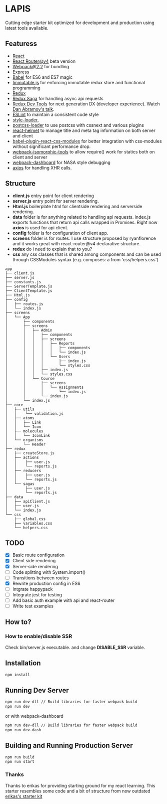 # LAPIS

Cutting edge starter kit optimized for development and production using latest tools available. 

## Featuress
* [React](https://github.com/facebook/react)
* [React Router@v4](https://github.com/ReactTraining/react-router/tree/v4) beta version
* [Webpack@2.2](http://webpack.github.io) for bundling
* [Express](http://expressjs.com)
* [Babel](http://babeljs.io) for ES6 and ES7 magic
* [Immutable.js](https://facebook.github.io/immutable-js) for enforcing immutable redux store and functional programming
* [Redux](https://github.com/reactjs/redux)
* [Redux Saga](https://github.com/yelouafi/redux-saga) for handling async api requests
* [Redux Dev Tools](https://github.com/gaearon/redux-devtools) for next generation DX (developer experience). Watch [Dan Abramov's talk](https://www.youtube.com/watch?v=xsSnOQynTHs).
* [ESLint](http://eslint.org) to maintain a consistent code style
* [style-loader](https://github.com/webpack/style-loader), 
* [postcss-loader](https://github.com/postcss/postcss-loader) to use postcss with cssnext and various plugins
* [react-helmet](https://github.com/nfl/react-helmet) to manage title and meta tag information on both server and client
* [babel-plugin-react-css-modules]() for better integration with css-modules without significant performance drop.
* [webpack-isomorphic-tools](https://github.com/halt-hammerzeit/webpack-isomorphic-tools) to allow require() work for statics both on client and server
* [webpack-dashboard]() for NASA style debugging
* [axios](https://github.com/mzabriskie/axios) for handling XHR calls. 

## Structure
* __client.js__ entry point for client rendering
* __server.js__ entry point for server rendering.
* __Html.js__ boilerplate html for clientside rendering and serverside rendering.
* __data__ folder is for anything related to handling api requests. index.js exports functions that return api calls wrapped in Promises. Right now **axios** is used for api client.
* __config__ folder is for configuration of client app. 
* __screens__ folder is for routes. I use structure proposed by ryanflorence and it works great with react-router@v4 declarative structure.
* __redux__ do i need to explain that to you?
* __css__ any css classes that is shared among components and can be used through CSSModules syntax (e.g. composes: a from 'css/helpers.css')

```
app
├── client.js
├── server.js
├── constants.js
├── ServerTemplate.js
├── ClientTemplate.js
├── Html.js
├── config
│   ├── routes.js
│   └── index.js
├── screens
│   └── App
│       ├── components
│       ├── screens
│       │   ├── Admin
│       │   │   ├── components
│       │   │   ├── screens
│       │   │   │   ├── Reports
│       │   │   │   │   ├── components
│       │   │   │   │   └── index.js
│       │   │   │   └── Users
│       │   │   │       ├── index.js
│       │   │   │       └── styles.css
│       │   │   ├── index.js
│       │   │   └── styles.css
│       │   └── Course
│       │       ├── screens
│       │       │   └── Assignments
│       │       │       └── index.js
│       │       └── index.js
│       └── index.js
├── core
│   ├── utils
│   │    └── validation.js
│   ├── atoms
│   │   ├── Link
│   │   └── Icon
│   ├── molecules
│   │   └── IconLink
│   └── organisms
│       └── Header
├── redux
│   ├── createStore.js
│   ├── actions
│   │    ├── user.js
│   │    └── reports.js
│   ├── reducers
│   │    ├── user.js
│   │    └── reports.js
│   └── sagas
│        ├── user.js
│        └── reports.js
├── data
│   ├── apiClient.js
│   ├── user.js
│   └── index.js
└── css
    ├── global.css
    ├── variables.css
    └── helpers.css

```

## TODO
- [x] Basic route configuration
- [x] Client side rendering
- [x] Server-side rendering
- [ ] Code splitting with System.import()
- [ ] Transitions between routes
- [x] Rewrite production config in ES6
- [ ] Intgrate happypack
- [ ] Integrate jest for testing
- [ ] Add basic auth example with api and react-router
- [ ] Write test examples

## How to?

### How to enable/disable SSR

Check bin/server.js executable. and change __DISABLE_SSR__ variable.


## Installation
```bash
npm install
```

## Running Dev Server
```bash
npm run dev-dll // Build libraries for faster webpack build
npm run dev
```

or with webpack-dashboard
```bash
npm run dev-dll // Build libraries for faster webpack build
npm run dev-dash
```

## Building and Running Production Server
```bash
npm run build
npm run start
```

### Thanks

Thanks to erikas for providing starting ground for my react learning. 
This starter resembles some code and a bit of structure from now outdated [erikas's starter kit](https://github.com/erikras/react-redux-universal-hot-example)
